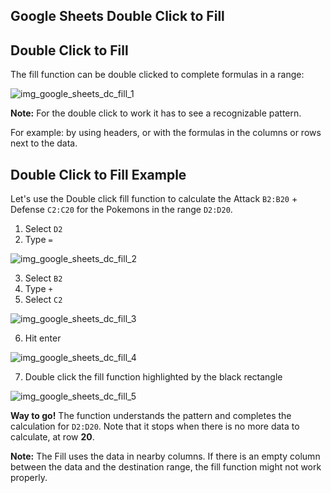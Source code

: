 Google Sheets Double Click to Fill
---
Double Click to Fill
---
The fill function can be double clicked to complete formulas in a range:

![img_google_sheets_dc_fill_1](https://user-images.githubusercontent.com/47166768/191946948-d2d38758-35c2-4b45-bbb6-0d0f131e1924.png)


**Note:** For the double click to work it has to see a recognizable pattern.

For example: by using headers, or with the formulas in the columns or rows next to the data.


Double Click to Fill Example
---
Let's use the Double click fill function to calculate the Attack `B2:B20` + Defense `C2:C20` for the Pokemons in the range `D2:D20`.

1. Select `D2`
2. Type `=`

![img_google_sheets_dc_fill_2](https://user-images.githubusercontent.com/47166768/191947117-87fb9fe0-3fed-4042-b942-29ae28cbe5d6.png)

3. Select `B2`
4. Type `+`
5. Select `C2`

![img_google_sheets_dc_fill_3](https://user-images.githubusercontent.com/47166768/191947486-afe4bf32-e099-4308-97ff-82bdd748b6ce.png)

6. Hit enter

![img_google_sheets_dc_fill_4](https://user-images.githubusercontent.com/47166768/191947513-cd183104-b14e-45eb-a97b-b7af9af4256b.png)

7. Double click the fill function highlighted by the black rectangle

![img_google_sheets_dc_fill_5](https://user-images.githubusercontent.com/47166768/191947575-cefe3f75-2713-4d0f-a6c6-6bb314417427.png)



**Way to go!** The function understands the pattern and completes the calculation for `D2:D20`. Note that it stops when there is no more data to calculate, at row **20**.

**Note:** The Fill uses the data in nearby columns. If there is an empty column between the data and the destination range, the fill function might not work properly.












